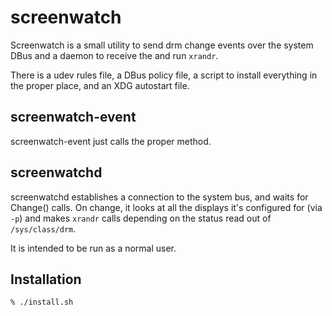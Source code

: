 screenwatch
===========

Screenwatch is a small utility to send drm change events over the system DBus
and a daemon to receive the and run `xrandr`.

There is a udev rules file, a DBus policy file, a script to install
everything in the proper place, and an XDG autostart file.

screenwatch-event
-----------------

screenwatch-event just calls the proper method.

screenwatchd
------------

screenwatchd establishes a connection to the system bus, and waits for Change()
calls. On change, it looks at all the displays it's configured for (via `-p`)
and makes `xrandr` calls depending on the status read out of `/sys/class/drm`.

It is intended to be run as a normal user.

Installation
------------

    % ./install.sh
